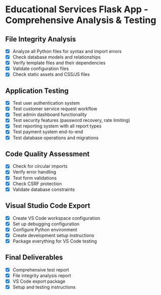 # Educational Services Flask App - Comprehensive Analysis & Testing

## File Integrity Analysis
- [x] Analyze all Python files for syntax and import errors
- [x] Check database models and relationships
- [x] Verify template files and their dependencies
- [x] Validate configuration files
- [x] Check static assets and CSS/JS files

## Application Testing
- [x] Test user authentication system
- [x] Test customer service request workflow
- [x] Test admin dashboard functionality
- [x] Test security features (password recovery, rate limiting)
- [x] Test reporting system with all report types
- [x] Test payment system end-to-end
- [x] Test database operations and migrations

## Code Quality Assessment
- [x] Check for circular imports
- [x] Verify error handling
- [x] Test form validations
- [x] Check CSRF protection
- [x] Validate database constraints

## Visual Studio Code Export
- [x] Create VS Code workspace configuration
- [x] Set up debugging configuration
- [x] Configure Python environment
- [x] Create development setup instructions
- [x] Package everything for VS Code testing

## Final Deliverables
- [x] Comprehensive test report
- [x] File integrity analysis report
- [x] VS Code export package
- [x] Setup and testing instructions